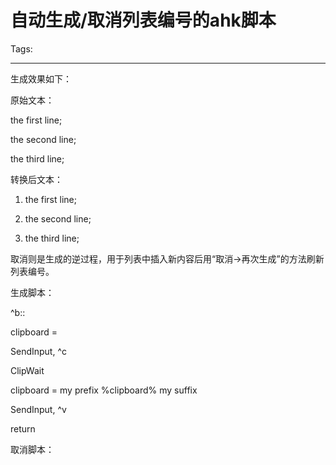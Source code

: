 # 自动生成/取消列表编号的ahk脚本
Tags: 

------

生成效果如下：

原始文本：
 
 the first line; 

 the second line; 

 the third line; 
 
转换后文本：
 
 1. the first line; 

 2. the second line; 

 3. the third line; 
 
 取消则是生成的逆过程，用于列表中插入新内容后用“取消->再次生成”的方法刷新列表编号。 

 

生成脚本：
 
 ^b:: 

  clipboard = 

  SendInput, ^c 

  ClipWait 

  clipboard = my prefix %clipboard% my suffix 

  SendInput, ^v 

 return 
 
 

取消脚本：